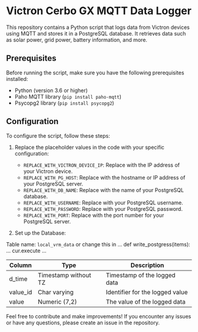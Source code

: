# Victron Cerbo GX MQTT Data Logger

This repository contains a Python script that logs data from Victron devices using MQTT and stores it in a PostgreSQL database. It retrieves data such as solar power, grid power, battery information, and more.

## Prerequisites

Before running the script, make sure you have the following prerequisites installed:

- Python (version 3.6 or higher)
- Paho MQTT library (`pip install paho-mqtt`)
- Psycopg2 library (`pip install psycopg2`)

## Configuration

To configure the script, follow these steps:

1. Replace the placeholder values in the code with your specific configuration:
   - `REPLACE_WITH_VICTRON_DEVICE_IP`: Replace with the IP address of your Victron device.
   - `REPLACE_WITH_PG_HOST`: Replace with the hostname or IP address of your PostgreSQL server.
   - `REPLACE_WITH_DB_NAME`: Replace with the name of your PostgreSQL database.
   - `REPLACE_WITH_USERNAME`: Replace with your PostgreSQL username.
   - `REPLACE_WITH_PASSWORD`: Replace with your PostgreSQL password.
   - `REPLACE_WITH_PORT`: Replace with the port number for your PostgreSQL server.

2. Set up the Database:
   
Table name: `local_vrm_data` or change this in ... def write_postgress(items): ... cur.execute ...

| Column   | Type                | Description                            |
| -------- | ------------------- | -------------------------------------- |
| d_time   | Timestamp without TZ| Timestamp of the logged data            |
| value_id | Char varying        | Identifier for the logged value         |
| value    | Numeric (7,2)       | The value of the logged data            |


Feel free to contribute and make improvements! If you encounter any issues or have any questions, please create an issue in the repository.
